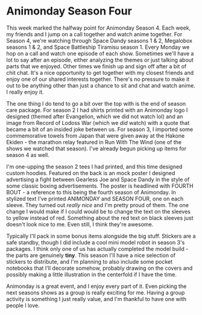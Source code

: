 # Animonday Season Four

This week marked the halfway point for Animonday Season 4. Each week, my friends and I jump on a call together and watch anime together. For Season 4, we're watching through Space Dandy seasons 1 & 2, Megalobox seasons 1 & 2, and Space Battleship Tiramisu season 1. Every Monday we hop on a call and watch one episode of each show. Sometimes we'll have a lot to say after an episode, either analyzing the themes or just talking about parts that we enjoyed. Other times we finish up and sign off after a bit of chit chat. It's a nice opportunity to get together with my closest friends and enjoy one of our shared interests together. There's no pressure to make it out to be anything other than just a chance to sit and chat and watch anime. I really enjoy it.

The one thing I do tend to go a bit over the top with is the end of season care package. For season 2 I had shirts printed with an Animonday logo I designed (themed after Evangelion, which we did not watch lol) and an image from Record of Lodoss War (which we *did* watch) with a quote that became a bit of an insided joke between us. For season 3, I imported some commemorative towels from Japan that were given away at the Hakone Ekiden - the marathon relay featured in Run With The Wind (one of the shows we watched that season). I've already begun picking up items for season 4 as well. 

I'm one-upping the season 2 tees I had printed, and this time designed custom hoodies. Featured on the back is an mock poster I designed advertising a fight between Gearless Joe and Space Dandy in the style of some classic boxing advertisements. The poster is headlined with FOURTH BOUT - a reference to this being the fourth season of Animonday. In stylized text I've printed ANIMONDAY and SEASON FOUR, one on each sleeve. They turned out *really nice* and I'm pretty proud of them. The one change I would make if I could would be to change the text on the sleeves to yellow instead of red. Something about the red text on black sleeves just doesn't look nice to me. Even still, I think they're awesome. 

Typically I'll pack in some bonus items alongside the big stuff. Stickers are a safe standby, though I did include a cool mini model robot in season 3's packages. I think only one of us has actually completed the model build - the parts are genuinely **tiny**. This season I'll have a nice selection of stickers to distribute, and I'm planning to also include some pocket notebooks that I'll decorate somehow, probably drawing on the covers and possibly making a little illustration in the centerfold if I have the time.

Animonday is a great event, and I enjoy every part of it. Even picking the next seasons shows as a group is really exciting for me. Having a group activity is something I just really value, and I'm thankful to have one with people I love.

